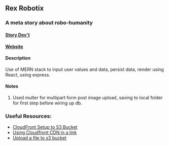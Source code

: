 ## Rex Robotix
### A meta story about robo-humanity
#### [Story Dev't](https://davideliason.github.io/rex-a-meta-story/)

#### [Website](http://rexrobotix.com/)

#### Description

Use of MERN stack to input user values and data, persist data, render using React, using express.

#### Notes
1. Used multer for multipart form post image upload, saving to local folder for first step before wiring up db.

### Useful Resources:

* [CloudFront Setup to S3 Bucket](https://medium.com/@jstubblefield7939/serving-static-files-with-amazon-cloudfront-cdn-ccec91a985cd)
* [Using Cloudfront CDN in a link](https://stackoverflow.com/questions/31617390/css-files-not-loading-from-aws-s3)
* [Upload a file to s3 bucket](https://docs.aws.amazon.com/sdk-for-javascript/v2/developer-guide/s3-example-creating-buckets.html)
